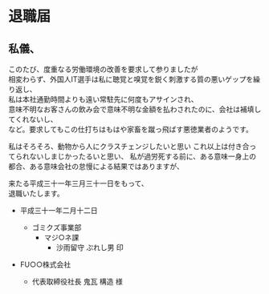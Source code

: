 # 退職届

## 私儀、

このたび、度重なる労働環境の改善を要求して参りましたが  
相変わらず、外国人IT選手は私に聴覚と嗅覚を鋭く刺激する質の悪いゲップを繰り返し、  
私は本社通勤時間よりも遠い常駐先に何度もアサインされ、  
意味不明なお客さんの飲み会で意味不明な金額を払わされたのに、会社は補填してくれないし、  
など。要求してもこの仕打ちはもはや家畜を蹴っ飛ばす悪徳業者のようです。  

私はそろそろ、動物から人にクラスチェンジしたいと思い
これ以上は付き合ってられないしまじかったるいと思い、
私が過労死する前に、ある意味一身上の都合、ある意味会社の怠慢による結果ではありますが、

来たる平成三十一年三月三十一日をもって、  
退職いたします。  

- 平成三十一年二月十二日
  - ゴミクズ事業部
    - マジ○ネ課
      - 沙雨留守 ぷれし男 印

- FU○○株式会社
  - 代表取締役社長 鬼瓦 構造 様
  

